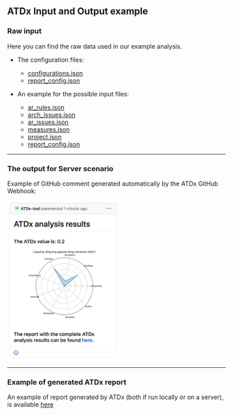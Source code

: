 ATDx Input and Output example
----------------

### Raw input
Here you can find the raw data used in our example analysis.

 - The configuration files: 
   - [configurations.json](configuration.json)
   - [report_config.json](report_config.json)
    
 - An example for the possible input files:
   - [ar_rules.json](ar_rules.json)
   - [arch_issues.json](arch_issues.json)
   - [ar_issues.json](ar_issues.json)
   - [measures.json](measures.json)
   - [project.json](projects.json)
   - [report_config.json](report_config.json)
 
---
### The output for Server scenario
Example of GitHub comment generated automatically by the ATDx GitHub Webhook:

<img src="examples/comment.png" width="51%">

---
### Example of generated ATDx report

An example of report generated by ATDx (both if run locally or on a server), is available [here](reports/apache_sling-org-apache-sling-commons-html.md)


